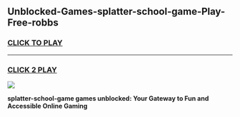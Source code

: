 
## Unblocked-Games-splatter-school-game-Play-Free-robbs
<h3>
<a href="https://premium76.site?title=splatter-school-game&ref=17A">CLICK TO PLAY</a></h3>
<hr>

<h3>
<a href="https://premium76.site?title=splatter-school-game&ref=17A">CLICK 2 PLAY</a>
  
</h3>

<a href="https://premium76.site?title=splatter-school-game&ref=17A"><img src="https://clearcache.store/games.png"></a>


**splatter-school-game games unblocked: Your Gateway to Fun and Accessible Online Gaming**
